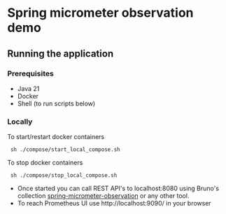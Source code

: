 # Spring micrometer observation demo

## Running the application

### Prerequisites

- Java 21
- Docker
- Shell (to run scripts below)

### Locally

To start/restart docker containers
```shell
 sh ./compose/start_local_compose.sh 
```

To stop docker containers
```shell
 sh ./compose/stop_local_compose.sh 
```

- Once started you can call REST API's to localhost:8080 using Bruno's collection 
  [spring-micrometer-observation](bruno%2Fspring-micrometer-observation) or any other tool.
- To reach Prometheus UI use http://localhost:9090/ in your browser

